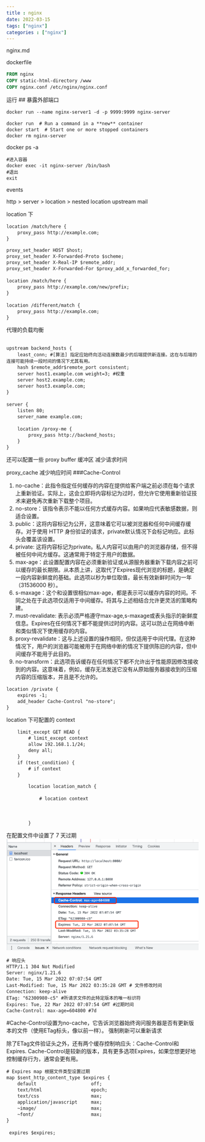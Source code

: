 ```yaml
---
title : nginx 
date: 2022-03-15
tags: ["nginx"]
categories : ["nginx"]
---
```


nginx.md

<!--more-->

dockerfile

```dockerfile
FROM nginx
COPY static-html-directory /www
COPY nginx.conf /etc/nginx/nginx.conf
```

运行 ## 暴露外部端口

```shell 
docker run --name nginx-server1 -d -p 9999:9999 nginx-server
```

```shell
docker run  # Run a command in a **new** container
docker start  # Start one or more stopped containers
docker rm nginx-server
```

docker ps -a

```shell
#进入容器
docker exec -it nginx-server /bin/bash
#退出
exit
```

events

http > server > location > nested location
upstream
mail

location 下
```shell
location /match/here {
    proxy_pass http://example.com;
}

```
```shell
proxy_set_header HOST $host;
proxy_set_header X-Forwarded-Proto $scheme;
proxy_set_header X-Real-IP $remote_addr;
proxy_set_header X-Forwarded-For $proxy_add_x_forwarded_for;

location /match/here {
    proxy_pass http://example.com/new/prefix;
}

location /different/match {
    proxy_pass http://example.com;
}
```

代理的负载均衡 
```shell

upstream backend_hosts {
    least_conn; #[算法] 指定应始终向活动连接数最少的后端提供新连接。这在与后端的连接可能持续一段时间的情况下尤其有用。
    hash $remote_addr$remote_port consistent;
    server host1.example.com weight=3; #权重
    server host2.example.com;
    server host3.example.com;
}

server {
    listen 80;
    server_name example.com;

    location /proxy-me {
        proxy_pass http://backend_hosts;
    }
}
```
还可以配置一些 proxy buffer 缓冲区 减少请求时间

proxy_cache 减少响应时间
###Cache-Control
1. no-cache：此指令指定任何缓存的内容在提供给客户端之前必须在每个请求上重新验证。实际上，这会立即将内容标记为过时，但允许它使用重新验证技术来避免再次重新下载整个项目。
2. no-store：该指令表示不能以任何方式缓存内容。如果响应代表敏感数据，则适合设置。
3. public：这将内容标记为公开，这意味着它可以被浏览器和任何中间缓存缓存。对于使用 HTTP 身份验证的请求，private默认情况下会标记响应。此标头会覆盖该设置。
4. private: 这将内容标记为private。私人内容可以由用户的浏览器存储，但不得被任何中间方缓存。这通常用于特定于用户的数据。
5. max-age：此设置配置内容在必须重新验证或从源服务器重新下载内容之前可以缓存的最长期限。从本质上讲，这取代了Expires现代浏览的标题，是确定一段内容新鲜度的基础。此选项以秒为单位取值，最长有效新鲜时间为一年（31536000 秒）。
6. s-maxage：这个和设置很相似max-age，都是表示可以缓存内容的时间。不同之处在于此选项仅适用于中间缓存。将其与上述相结合允许更灵活的策略构建。
7. must-revalidate: 表示必须严格遵守max-age,s-maxage或表头指示的新鲜度信息。Expires在任何情况下都不能提供过时的内容。这可以防止在网络中断和类似情况下使用缓存的内容。
8. proxy-revalidate：这与上述设置的操作相同，但仅适用于中间代理。在这种情况下，用户的浏览器可能被用于在网络中断的情况下提供陈旧的内容，但中间缓存不能用于此目的。
9. no-transform：此选项告诉缓存在任何情况下都不允许出于性能原因修改接收到的内容。这意味着，例如，缓存无法发送它没有从原始服务器接收到的压缩内容的压缩版本，并且是不允许的。

```shell
location /private {
    expires -1;
    add_header Cache-Control "no-store";
}
```
location 下可配置的 context

```shell
    limit_except GET HEAD {
        # limit_except context
        allow 192.168.1.1/24;
        deny all;
    }
    if (test_condition) {
        # if context
    }
```
```
        location location_match {

            # location context

   

        }
```

在配置文件中设置了 7 天过期
![](.nginx_images/2b29977c.png)
```shell
# 响应头
HTTP/1.1 304 Not Modified
Server: nginx/1.21.6
Date: Tue, 15 Mar 2022 07:07:54 GMT
Last-Modified: Tue, 15 Mar 2022 03:35:28 GMT # 文件修改时间
Connection: keep-alive
ETag: "62300980-c5" #所请求文件的此特定版本的唯一标识符 
Expires: Tue, 22 Mar 2022 07:07:54 GMT #过期时间
Cache-Control: max-age=604800 #7d
```
#Cache-Control设置为no-cache，它告诉浏览器始终询问服务器是否有更新版本的文件（使用ETag标头，像以前一样）。
强制刷新可以重新请求

除了ETag文件验证头之外，还有两个缓存控制响应头：Cache-Control和Expires. Cache-Control是较新的版本，具有更多选项Expires，如果您想更好地控制缓存行为，通常会更有用。
```shell
# Expires map 根据文件类型设置过期
map $sent_http_content_type $expires {
    default                    off;
    text/html                  epoch;
    text/css                   max;
    application/javascript     max;
    ~image/                    max;
    ~font/                     max;
}

 expires $expires;
```
